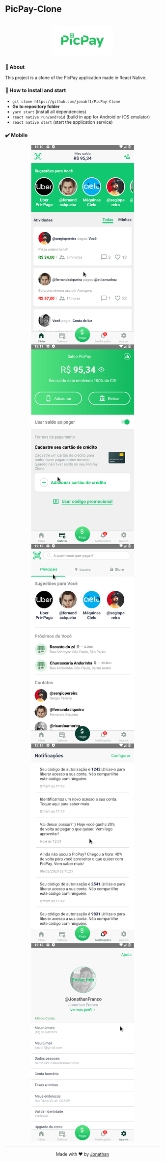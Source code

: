 # PicPay-Clone

<h1 align="center">
<img src="src/assets/logogit.png" width="200px">
</h1>

### :page_with_curl: About
This project is a clone of the PicPay application made in React Native.

### :rocket: How to install and start 
- `git clone https://github.com/jonabf1/PicPay-Clone`
- **Go to repository folder**
- `yarn start` (install all dependencies)
- `react native run/android` (build in app for Android or IOS emulator)
- `react native start` (start the application service)

### :heavy_check_mark: Mobile

<p align="center">
  <img alt="1" src="public/1.gif">
  <img alt="2" src="public/2.gif">
  <img alt="3" src="public/3.gif">
  <img alt="4" src="public/4.gif">
  <img alt="5" src="public/5.gif">
</p>

---

<p align="center">
Made with ♥ by <a href="https://www.linkedin.com/in/jonathan-barros-franco">Jonathan</a>
</p>
